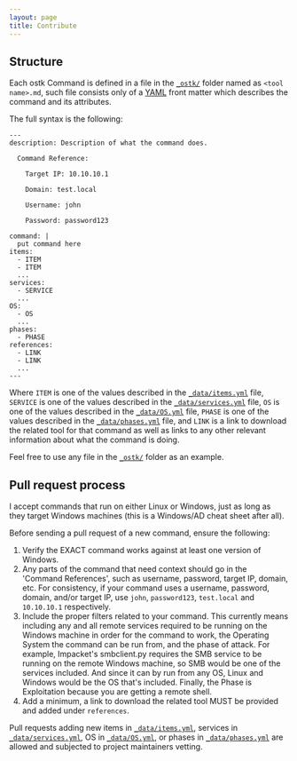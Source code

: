 ```yaml
---
layout: page
title: Contribute
---
```


## Structure

Each ostk Command is defined in a file in the [`_ostk/`] folder named as `<tool name>.md`, such file consists only of a [YAML] front matter which describes the command and its attributes.

The full syntax is the following:

```
---
description: Description of what the command does.

  Command Reference:

  	Target IP: 10.10.10.1

  	Domain: test.local

  	Username: john

  	Password: password123

command: |
  put command here
items:
  - ITEM
  - ITEM
  ...
services:
  - SERVICE
  ...
OS:
  - OS
  ...
phases:
  - PHASE
references:
  - LINK
  - LINK
  ...
---
```

Where `ITEM` is one of the values described in the [`_data/items.yml`] file, `SERVICE` is one of the values described in the [`_data/services.yml`] file, `OS` is one of the values described in the [`_data/OS.yml`] file, `PHASE` is one of the values described in the [`_data/phases.yml`] file, and `LINK` is a link to download the related tool for that command as well as links to any other relevant information about what the command is doing. 

Feel free to use any file in the [`_ostk/`] folder as an example.

## Pull request process

I accept commands that run on either Linux or Windows, just as long as they target Windows machines (this is a Windows/AD cheat sheet after all). 

Before sending a pull request of a new command, ensure the following:

1. Verify the EXACT command works against at least one version of Windows.
2. Any parts of the command that need context should go in the 'Command References', such as username, password, target IP, domain, etc. For consistency, if your command uses a username, password, domain, and/or target IP, use `john`, `password123`, `test.local` and `10.10.10.1` respectively.
3. Include the proper filters related to your command. This currently means including any and all remote services required to be running on the Windows machine in order for the command to work, the Operating System the command can be run from, and the phase of attack. For example, Impacket's smbclient.py requires the SMB service to be running on the remote Windows machine, so SMB would be one of the services included. And since it can by run from any OS, Linux and Windows would be the OS that's included. Finally, the Phase is Exploitation because you are getting a remote shell.
4. Add a minimum, a link to download the related tool MUST be provided and added under `references`.

Pull requests adding new items in [`_data/items.yml`], services in [`_data/services.yml`], OS in [`_data/OS.yml`], or phases in [`_data/phases.yml`] are allowed and subjected to project maintainers vetting.

[YAML]: http://yaml.org/
[`_ostk/`]: https://github.com/OffSecToolKit/OffSecToolKit.github.io/tree/main/_ostk
[`_data/services.yml`]: https://github.com/OffSecToolKit/OffSecToolKit.github.io/blob/main/_data/services.yml
[`_data/items.yml`]: https://github.com/OffSecToolKit/OffSecToolKit.github.io/blob/main/_data/items.yml
[`_data/OS.yml`]: https://github.com/OffSecToolKit/OffSecToolKit.github.io/blob/main/_data/OS.yml
[`_data/phases.yml`]: https://github.com/OffSecToolKit/OffSecToolKit.github.ioTK/blob/main/_data/phases.yml
